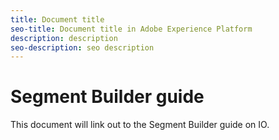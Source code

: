```yaml
---
title: Document title
seo-title: Document title in Adobe Experience Platform
description: description
seo-description: seo description
---
```


# Segment Builder guide

This document will link out to the Segment Builder guide on IO.
